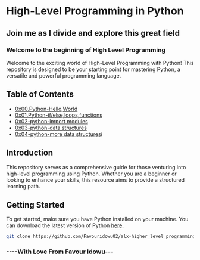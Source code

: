 # High-Level Programming in Python
## Join me as I divide and explore this great field

### Welcome to the beginning of High Level Programming
Welcome to the exciting world of High-Level Programming with Python! This repository is designed to be your starting point for mastering Python, a versatile and powerful programming language.

## Table of Contents

- [0x00.Python-Hello,World](https://github.com/Favouridowu02/alx-higher_level_programming/tree/master/0x00-python-hello_world)
- [0x01.Python-if/else,loops,functions](#0x01.Python-if/else,loops,functions)
- [0x02-python-import modules](#0x02-python-import_modules)
- [0x03-python-data structures](#0x03-python-data_structures)
- [0x04-python-more data structures](#0x04-python-more_data_structures)i

## Introduction

This repository serves as a comprehensive guide for those venturing into high-level programming using Python. Whether you are a beginner or looking to enhance your skills, this resource aims to provide a structured learning path.

## Getting Started

To get started, make sure you have Python installed on your machine. You can download the latest version of Python [here](https://www.python.org/).

```bash
git clone https://github.com/Favouridowu02/alx-higher_level_programming.git
```
### ----With Love From Favour Idowu---
